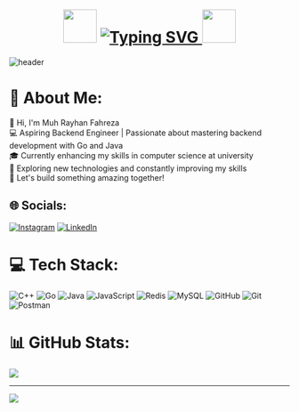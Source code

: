 <h1 align="center">
  <img src="https://media.giphy.com/media/v1.Y2lkPTc5MGI3NjExdmkzYm16cWp1NGUyam92NHNicDI3d2Ezemd3Y3RwdG5uaGFvcWRsNCZlcD12MV9naWZzX3NlYXJjaCZjdD1z/m5igsuW4maAi0nYr6k/giphy.gif" width="60px"> <!-- GIF api di awal -->
  <a href="https://git.io/typing-svg">
    <img src="https://readme-typing-svg.demolab.com?font=Protest+Guerrilla&size=45&pause=1000&color=F07F32F3&background=364355F3&center=true&vCenter=true&width=600&height=65&lines=Muh+Rayhan+Fahreza" alt="Typing SVG" />
  </a>
  <img src="https://media.giphy.com/media/v1.Y2lkPTc5MGI3NjExdmkzYm16cWp1NGUyam92NHNicDI3d2Ezemd3Y3RwdG5uaGFvcWRsNCZlcD12MV9naWZzX3NlYXJjaCZjdD1z/m5igsuW4maAi0nYr6k/giphy.gif" width="60px"> <!-- GIF api di akhir -->
</h1>


![header](https://capsule-render.vercel.app/api?type=rect&color=gradient&height=1)

# 💫 About Me:
👋 Hi, I'm Muh Rayhan Fahreza<br>💻 Aspiring Backend Engineer | Passionate about mastering backend development with Go and Java<br>🎓 Currently enhancing my skills in computer science at university<br>🚀 Exploring new technologies and constantly improving my skills<br>🌟 Let's build something amazing together!


## 🌐 Socials:
[![Instagram](https://img.shields.io/badge/Instagram-%23E4405F.svg?logo=Instagram&logoColor=white)](https://instagram.com/rayhanfhrzaa) [![LinkedIn](https://img.shields.io/badge/LinkedIn-%230077B5.svg?logo=linkedin&logoColor=white)](https://www.linkedin.com/in/muh-rayhan-fahreza/) 

# 💻 Tech Stack:
![C++](https://img.shields.io/badge/c++-%2300599C.svg?style=flat&logo=c%2B%2B&logoColor=white) ![Go](https://img.shields.io/badge/go-%2300ADD8.svg?style=flat&logo=go&logoColor=white) ![Java](https://img.shields.io/badge/java-%23ED8B00.svg?style=flat&logo=openjdk&logoColor=white) ![JavaScript](https://img.shields.io/badge/javascript-%23323330.svg?style=flat&logo=javascript&logoColor=%23F7DF1E) ![Redis](https://img.shields.io/badge/redis-%23DD0031.svg?style=flat&logo=redis&logoColor=white) ![MySQL](https://img.shields.io/badge/mysql-4479A1.svg?style=flat&logo=mysql&logoColor=white) ![GitHub](https://img.shields.io/badge/github-%23121011.svg?style=flat&logo=github&logoColor=white) ![Git](https://img.shields.io/badge/git-%23F05033.svg?style=flat&logo=git&logoColor=white) ![Postman](https://img.shields.io/badge/Postman-FF6C37?style=flat&logo=postman&logoColor=white)
# 📊 GitHub Stats:
![](https://github-readme-stats.vercel.app/api?username=ryhnfhrza&theme=dark&hide_border=false&include_all_commits=false&count_private=false)<br/>

---
[![](https://visitcount.itsvg.in/api?id=ryhnfhrza&icon=0&color=0)](https://visitcount.itsvg.in)

<!-- Proudly created with GPRM ( https://gprm.itsvg.in ) -->


